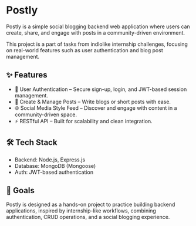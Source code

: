 # Postly
Postly is a simple social blogging backend web application where users can create, share, and engage with posts in a community-driven environment.

This project is a part of tasks from indlolike internship challenges, focusing on real-world features such as user authentication and blog post management.

## ✨ Features
- 🔐 User Authentication – Secure sign-up, login, and JWT-based session management.
- 📝 Create & Manage Posts – Write blogs or short posts with ease.
- 🌐 Social Media Style Feed – Discover and engage with content in a community-driven space.
- ⚡ RESTful API – Built for scalability and clean integration.

## 🛠️ Tech Stack
- Backend: Node.js, Express.js
- Database: MongoDB (Mongoose)
- Auth: JWT-based authentication

## 🚀 Goals
Postly is designed as a hands-on project to practice building backend applications, inspired by internship-like workflows, combining authentication, CRUD operations, and a social blogging experience.